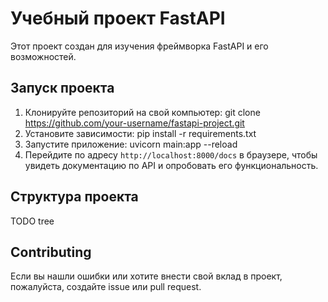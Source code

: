 # Учебный проект FastAPI

Этот проект создан для изучения фреймворка FastAPI и его возможностей. 

## Запуск проекта

1. Клонируйте репозиторий на свой компьютер:
git clone https://github.com/your-username/fastapi-project.git
2. Установите зависимости:
pip install -r requirements.txt
3. Запустите приложение:
uvicorn main:app --reload
4. Перейдите по адресу `http://localhost:8000/docs` в браузере, чтобы увидеть документацию по API и опробовать его функциональность.

## Структура проекта

TODO tree

## Contributing

Если вы нашли ошибки или хотите внести свой вклад в проект, пожалуйста, создайте issue или pull request.